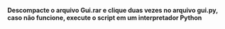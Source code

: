 **Descompacte o arquivo Gui.rar e clique duas vezes no arquivo gui.py, caso não funcione, execute o script em um interpretador Python**

